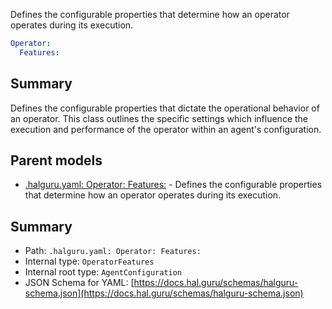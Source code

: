 <!--
title: Features
description: Defines the configurable properties that determine how an operator operates during its execution.
version: 1.0.0+985fa281609b0afa8cea033581aabacb4efd2baa
generated: true
date: 2025-04-05T18:56:52Z
node: This file is generated by the command-line program: `halguru manual --generate-docs`
-->


Defines the configurable properties that determine how an operator operates during its execution.

```yaml
Operator:
  Features:
```

## Summary

Defines the configurable properties that dictate the operational behavior of an operator.
This class outlines the specific settings which influence the execution and performance
of the operator within an agent's configuration.

## Parent models

* [.halguru.yaml: Operator: Features:]((halguru)-operator-features.md) - Defines the configurable properties that determine how an operator operates during its execution.

## Summary

* Path: `.halguru.yaml: Operator: Features:`
* Internal type: `OperatorFeatures`
* Internal root type: `AgentConfiguration`
* JSON Schema for YAML: [https://docs.hal.guru/schemas/halguru-schema.json](https://docs.hal.guru/schemas/halguru-schema.json)
